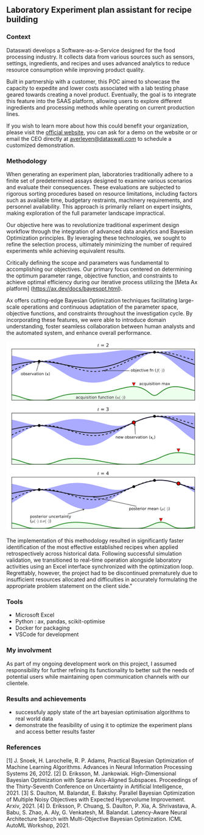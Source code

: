 
## Laboratory Experiment plan assistant for recipe building 


### Context 
Dataswati develops a Software-as-a-Service designed for the food processing industry. It collects data from various sources such as sensors, settings, ingredients, and recipes and uses advanced analytics to reduce resource consumption while improving product quality.

Built in partnership with a customer, this POC aimed to showcase the capacity to expedite and lower costs associated with a lab testing phase geared towards creating a novel product. Eventually, the goal is to integrate this feature into the SAAS platform, allowing users to explore different ingredients and processing methods while operating on current production lines.

If you wish to learn more about how this could benefit your organization, please visit the [official website](https://www.dataswati.com/en/), you can ask for a demo on the website or or email the CEO directly at [averleyen@dataswati.com](averleyen@dataswati.com) to schedule a customized demonstration.

### Methodology 

When generating an experiment plan, laboratories traditionally adhere to a finite set of predetermined assays designed to examine various scenarios and evaluate their consequences. These evaluations are subjected to rigorous sorting procedures based on resource limitations, including factors such as available time, budgetary restraints, machinery requirements, and personnel availability. This approach is primarily reliant on expert insights, making exploration of the full parameter landscape impractical.

Our objective here was to revolutionize traditional experiment design workflow through the integration of advanced data analytics and Bayesian Optimization principles. By leveraging these technologies, we sought to refine the selection process, ultimately minimizing the number of required experiments while achieving equivalent results.

Critically defining the scope and parameters was fundamental to accomplishing our objectives. Our primary focus centered on determining the optimum parameter range, objective function, and constraints to achieve optimal efficiency during our iterative process utilizing the [Meta Ax platform] (https://ax.dev/docs/bayesopt.html).

Ax offers cutting-edge Bayesian Optimization techniques facilitating large-scale operations and continuous adaptation of the parameter space, objective functions, and constraints throughout the investigation cycle. By incorporating these features, we were able to introduce domain understanding, foster seamless collaboration between human analysts and the automated system, and enhance overall performance.

![bayesian optimisation](../assets/img/Dataswati/bayesian_optimisation.png)

The implementation of this methodology resulted in significantly faster identification of the most effective established recipes when applied retrospectively across historical data. Following successful simulation validation, we transitioned to real-time operation alongside laboratory activities using an Excel interface synchronized with the optimization loop. Regrettably, however, the project had to be discontinued prematurely due to insufficient resources allocated and difficulties in accurately formulating the appropriate problem statement on the client side."


### Tools
- Microsoft Excel
- Python : ax, pandas, scikit-optimise 
- Docker for packaging 
- VSCode for development

### My involvment 

As part of my ongoing development work on this project, I assumed responsibility for further refining its functionality to better suit the needs of potential users while maintaining open communication channels with our clientele.

### Results and achievements

- successfuly apply state of the art bayesian optimisation algorithms to real world data
- demonstrate the feasibility of using it to optimize the experiment plans and access better results faster 


### References
[1] J. Snoek, H. Larochelle, R. P. Adams, Practical Bayesian Optimization of Machine Learning Algorithms. Advances in Neural Information Processing Systems 26, 2012.
[2] D. Eriksson, M. Jankowiak. High-Dimensional Bayesian Optimization with Sparse Axis-Aligned Subspaces. Proceedings of the Thirty-Seventh Conference on Uncertainty in Artificial Intelligence, 2021.
[3] S. Daulton, M. Balandat, E. Bakshy. Parallel Bayesian Optimization of Multiple Noisy Objectives with Expected Hypervolume Improvement. Arxiv, 2021.
[4] D. Eriksson, P. Chuang, S. Daulton, P. Xia, A. Shrivastava, A. Babu, S. Zhao, A. Aly, G. Venkatesh, M. Balandat. Latency-Aware Neural Architecture Search with Multi-Objective Bayesian Optimization. ICML AutoML Workshop, 2021.
